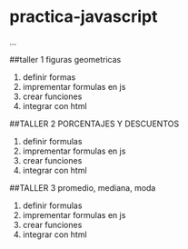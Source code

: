# practica-javascript

...

##taller 1 figuras geometricas
1. definir formas
2. imprementar formulas en js
3. crear funciones
4. integrar con html

##TALLER 2 PORCENTAJES Y DESCUENTOS
1. definir formulas
2. imprementar formulas en js
3. crear funciones
4. integrar con html

##TALLER 3 promedio, mediana, moda
1. definir formulas
2. imprementar formulas en js
3. crear funciones
4. integrar con html